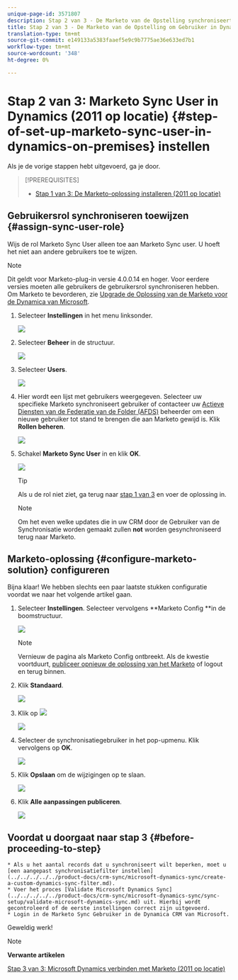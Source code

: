 ```yaml
---
unique-page-id: 3571807
description: Stap 2 van 3 - De Marketo van de Opstelling synchroniseert Gebruiker in Dynamiek (2011 op-Beelden) - Marketo Docs - de Documentatie van het Product
title: Stap 2 van 3 - De Marketo van de Opstelling om Gebruiker in Dynamiek (2011 op-Premises) te synchroniseren
translation-type: tm+mt
source-git-commit: e149133a5383faaef5e9c9b7775ae36e633ed7b1
workflow-type: tm+mt
source-wordcount: '348'
ht-degree: 0%

---
```



# Stap 2 van 3: Marketo Sync User in Dynamics (2011 op locatie) {#step-of-set-up-marketo-sync-user-in-dynamics-on-premises} instellen

Als je de vorige stappen hebt uitgevoerd, ga je door.

>[!PREREQUISITES]
>
>* [Stap 1 van 3: De Marketo-oplossing installeren (2011 op locatie)](step-1-of-3-install.md)

>



## Gebruikersrol synchroniseren toewijzen {#assign-sync-user-role}

Wijs de rol Marketo Sync User alleen toe aan Marketo Sync user. U hoeft het niet aan andere gebruikers toe te wijzen.

>[!NOTE]
>
>Dit geldt voor Marketo-plug-in versie 4.0.0.14 en hoger. Voor eerdere versies moeten alle gebruikers de gebruikersrol synchroniseren hebben. Om Marketo te bevorderen, zie [Upgrade de Oplossing van de Marketo voor de Dynamica van Microsoft](../../../../../product-docs/crm-sync/microsoft-dynamics-sync/sync-setup/download-the-marketo-lead-management-solution/upgrade-the-marketo-solution-for-microsoft-dynamics.md).

1. Selecteer **Instellingen** in het menu linksonder.

   ![](assets/image2015-4-2-14-3a2-3a40.png)

1. Selecteer **Beheer** in de structuur.

   ![](assets/image2015-4-2-14-3a3-3a30.png)

1. Selecteer **Users**.

   ![](assets/image2015-4-2-14-3a4-3a37.png)

1. Hier wordt een lijst met gebruikers weergegeven. Selecteer uw specifieke Marketo synchroniseert gebruiker of contacteer uw [Actieve Diensten van de Federatie van de Folder (AFDS)](https://msdn.microsoft.com/en-us/library/bb897402.aspx) beheerder om een nieuwe gebruiker tot stand te brengen die aan Marketo gewijd is. Klik **Rollen beheren**.

   ![](assets/image2015-4-2-14-3a11-3a7.png)

1. Schakel **Marketo Sync User** in en klik **OK**.

   ![](assets/image2015-4-2-14-3a15-3a0.png)

   >[!TIP]
   >
   >Als u de rol niet ziet, ga terug naar [stap 1 van 3](step-1-of-3-install.md) en voer de oplossing in.

   >[!NOTE]
   >
   >Om het even welke updates die in uw CRM door de Gebruiker van de Synchronisatie worden gemaakt zullen **not** worden gesynchroniseerd terug naar Marketo.

## Marketo-oplossing {#configure-marketo-solution} configureren

Bijna klaar! We hebben slechts een paar laatste stukken configuratie voordat we naar het volgende artikel gaan.

1. Selecteer **Instellingen**. Selecteer vervolgens **Marketo Config **in de boomstructuur.

   ![](assets/image2015-4-2-14-3a20-3a51.png)

   >[!NOTE]
   >
   >Vernieuw de pagina als Marketo Config ontbreekt. Als de kwestie voortduurt, [publiceer opnieuw de oplossing van het Marketo](step-1-of-3-install.md) of logout en terug binnen.

1. Klik **Standaard**.

   ![](assets/image2015-4-2-14-3a27-3a30.png)

1. Klik op ![](assets/image2015-4-2-14-3a29-3a1.png)

   ![](assets/image2015-4-2-14-3a28-3a40.png)

1. Selecteer de synchronisatiegebruiker in het pop-upmenu. Klik vervolgens op **OK**.

   ![](assets/image2015-4-2-14-3a32-3a43.png)

1. Klik **Opslaan** om de wijzigingen op te slaan.

   ![](assets/image2015-4-2-14-3a34-3a15.png)

1. Klik **Alle aanpassingen publiceren**.

   ![](assets/publish-all-customizations1.png)

## Voordat u doorgaat naar stap 3 {#before-proceeding-to-step}

    * Als u het aantal records dat u synchroniseert wilt beperken, moet u [een aangepast synchronisatiefilter instellen] (../../../../../product-docs/crm-sync/microsoft-dynamics-sync/create-a-custom-dynamics-sync-filter.md).
    * Voer het proces [Validate Microsoft Dynamics Sync] (../../../../../product-docs/crm-sync/microsoft-dynamics-sync/sync-setup/validate-microsoft-dynamics-sync.md) uit. Hierbij wordt gecontroleerd of de eerste instellingen correct zijn uitgevoerd.
    * Login in de Marketo Sync Gebruiker in de Dynamica CRM van Microsoft.

Geweldig werk!

>[!NOTE]
>
>**Verwante artikelen**
>
>[Stap 3 van 3: Microsoft Dynamics verbinden met Marketo (2011 op locatie)](step-3-of-3-connect.md)

